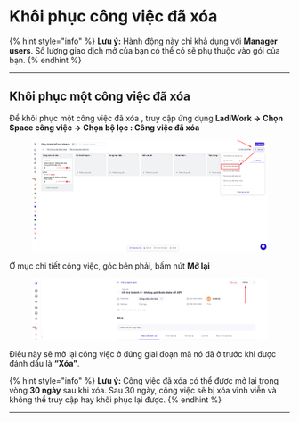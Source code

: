 # Khôi phục công việc đã xóa

{% hint style="info" %}
**Lưu ý:** Hành động này chỉ khả dụng với **Manager users**. Số lượng giao dịch mở của bạn có thể có sẽ phụ thuộc vào gói  của bạn.
{% endhint %}

***

## Khôi phục một công việc đã xóa&#x20;

Để khôi phục một công việc đã xóa , truy cập ứng dụng **LadiWork -> Chọn Space công việc -> Chọn bộ lọc : Công việc đã xóa**

<figure><img src="../../../.gitbook/assets/image (5) (1).png" alt=""><figcaption></figcaption></figure>

Ở mục chi tiết công việc, góc bên phải, bấm nút **Mở lại**

<figure><img src="../../../.gitbook/assets/image (6) (1).png" alt=""><figcaption></figcaption></figure>

Điều này sẽ mở lại công việc ở đúng giai đoạn mà nó đã ở trước khi được đánh dấu là **“Xóa”**.

{% hint style="info" %}
**Lưu ý:** Công việc  đã xóa có thể được mở lại trong vòng **30 ngày** sau khi xóa. Sau 30 ngày, công việc sẽ bị xóa vĩnh viễn và không thể truy cập hay khôi phục lại được.
{% endhint %}



***

